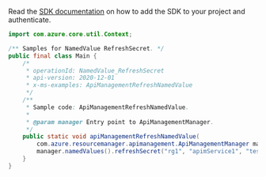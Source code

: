 Read the [SDK documentation](https://github.com/Azure/azure-sdk-for-java/blob/azure-resourcemanager-apimanagement_1.0.0-beta.2/sdk/apimanagement/azure-resourcemanager-apimanagement/README.md) on how to add the SDK to your project and authenticate.

```java
import com.azure.core.util.Context;

/** Samples for NamedValue RefreshSecret. */
public final class Main {
    /*
     * operationId: NamedValue_RefreshSecret
     * api-version: 2020-12-01
     * x-ms-examples: ApiManagementRefreshNamedValue
     */
    /**
     * Sample code: ApiManagementRefreshNamedValue.
     *
     * @param manager Entry point to ApiManagementManager.
     */
    public static void apiManagementRefreshNamedValue(
        com.azure.resourcemanager.apimanagement.ApiManagementManager manager) {
        manager.namedValues().refreshSecret("rg1", "apimService1", "testprop2", Context.NONE);
    }
}
```
